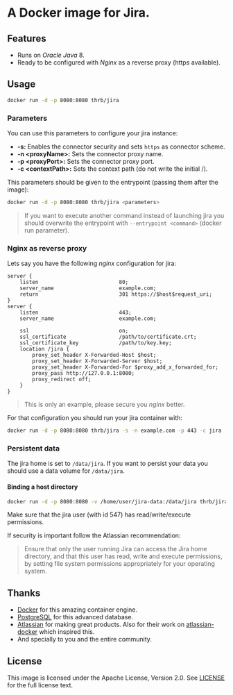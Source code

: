 # A Docker image for Jira.

## Features

* Runs on *Oracle Java* 8.
* Ready to be configured with *Nginx* as a reverse proxy (https available).

## Usage

```bash
docker run -d -p 8080:8080 thrb/jira
```

### Parameters

You can use this parameters to configure your jira instance:

* **-s:** Enables the connector security and sets `https` as connector scheme.
* **-n &lt;proxyName&gt;:** Sets the connector proxy name.
* **-p &lt;proxyPort&gt;:** Sets the connector proxy port.
* **-c &lt;contextPath&gt;:** Sets the context path (do not write the initial /).

This parameters should be given to the entrypoint (passing them after the image):

```bash
docker run -d -p 8080:8080 thrb/jira <parameters>
```

> If you want to execute another command instead of launching jira you should overwrite the entrypoint with `--entrypoint <command>` (docker run parameter).

### Nginx as reverse proxy

Lets say you have the following *nginx* configuration for jira:

```
server {
	listen                          80;
	server_name                     example.com;
	return                          301 https://$host$request_uri;
}
server {
	listen                          443;
	server_name                     example.com;

	ssl                             on;
	ssl_certificate                 /path/to/certificate.crt;
	ssl_certificate_key             /path/to/key.key;
	location /jira {
		proxy_set_header X-Forwarded-Host $host;
		proxy_set_header X-Forwarded-Server $host;
		proxy_set_header X-Forwarded-For $proxy_add_x_forwarded_for;
		proxy_pass http://127.0.0.1:8080;
		proxy_redirect off;
	}
}
```

> This is only an example, please secure you *nginx* better.

For that configuration you should run your jira container with:

```bash
docker run -d -p 8080:8080 thrb/jira -s -n example.com -p 443 -c jira
```

### Persistent data

The jira home is set to `/data/jira`. If you want to persist your data you should use a data volume for `/data/jira`.

#### Binding a host directory

```bash
docker run -d -p 8080:8080 -v /home/user/jira-data:/data/jira thrb/jira
```

Make sure that the jira user (with id 547) has read/write/execute permissions.

If security is important follow the Atlassian recommendation:

> Ensure that only the user running Jira can access the Jira home directory, and that this user has read, write and execute permissions, by setting file system permissions appropriately for your operating system.

## Thanks

* [Docker](https://www.docker.com/ "Docker") for this amazing container engine.
* [PostgreSQL](http://www.postgresql.org/) for this advanced database.
* [Atlassian](https://www.atlassian.com/ "Atlassian") for making great products. Also for their work on [atlassian-docker](https://bitbucket.org/atlassianlabs/atlassian-docker "atlassian-docker repo") which inspired this.
* And specially to you and the entire community.

## License

This image is licensed under the Apache License, Version 2.0. See [LICENSE](LICENSE) for the full license text.
